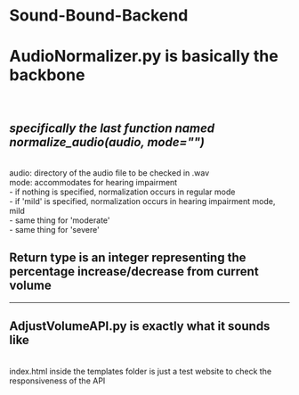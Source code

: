 # Sound-Bound-Backend
<h1>AudioNormalizer.py is basically the backbone</h1>
<br>
<h2><i>specifically the last function named normalize_audio(audio, mode="")</i></h2>
<br>
audio: directory of the audio file to be checked in .wav
<br>
mode: accommodates for hearing impairment<br>
  - if nothing is specified, normalization occurs in regular mode<br>
  - if 'mild' is specified, normalization occurs in hearing impairment mode, mild<br>
  - same thing for 'moderate'<br>
  - same thing for 'severe'<br>
<h2>Return type is an integer representing the percentage increase/decrease from current volume</h2>
<hr>
<h2>AdjustVolumeAPI.py is exactly what it sounds like</h2>
<br>
index.html inside the templates folder is just a test website to check the responsiveness of the API

